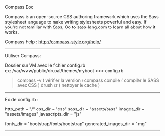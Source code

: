 

Compass Doc

Compass is an open-source CSS authoring framework which uses the Sass stylesheet language to make writing stylesheets powerful and easy. If you're not familiar with Sass, Go to sass-lang.com to learn all about how it works.

Compass Help : http://compass-style.org/help/

-------------------------------------------

Utiliser Compass: 

Dossier sur VM avec le fichier   config.rb   
ex: /var/www/public/drupal/themes/myboot >>>  config.rb
> compass -v ( vérifier la version )
> compass compile  ( compiler le SASS avec CSS )
> drush cr  ( nettoyer le cache )


-------------------------------------------

Ex de config.rb   :

http_path = "/"
css_dir = "css" 
sass_dir = "assets/sass"
images_dir = "assets/images" 
javascripts_dir = "js" 

fonts_dir = "bootstrap/fonts/bootstrap" 
generated_images_dir = "img" 


--------------------------------------------
